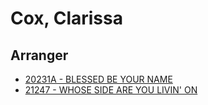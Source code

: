 # Cox, Clarissa

## Arranger

- [20231A - BLESSED BE YOUR NAME](/hymns/20231A.md)
- [21247 - WHOSE SIDE ARE YOU LIVIN' ON](/hymns/21247.md)

